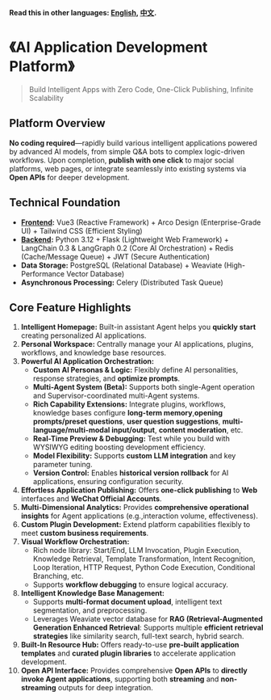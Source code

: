 **Read this in other languages: [English](README.md), [中文](README_zh.md).**

# 《AI Application Development Platform》

> Build Intelligent Apps with Zero Code, One-Click Publishing, Infinite Scalability

## **Platform Overview**

**No coding required**—rapidly build various intelligent applications powered by advanced AI models, from simple Q&A bots to complex logic-driven workflows. Upon completion, **publish with one click** to major social platforms, web pages, or integrate seamlessly into existing systems via **Open APIs** for deeper development.

## **Technical Foundation**

- **[Frontend](https://github.com/caixr9527/bdjw-ai-web.git):** Vue3 (Reactive Framework) + Arco Design (Enterprise-Grade UI) + Tailwind CSS (Efficient Styling)
- **[Backend](https://github.com/caixr9527/bdjw-ai-ops.git):** Python 3.12 + Flask (Lightweight Web Framework) + LangChain 0.3 & LangGraph 0.2 (Core AI Orchestration) + Redis (Cache/Message Queue) + JWT (Secure Authentication)
- **Data Storage:** PostgreSQL (Relational Database) + Weaviate (High-Performance Vector Database)
- **Asynchronous Processing:** Celery (Distributed Task Queue)

## **Core Feature Highlights**

1. **Intelligent Homepage:** Built-in assistant Agent helps you **quickly start** creating personalized AI applications.
2. **Personal Workspace:** Centrally manage your AI applications, plugins, workflows, and knowledge base resources.
3. **Powerful AI Application Orchestration:**
   - **Custom AI Personas & Logic:** Flexibly define AI personalities, response strategies, and **optimize prompts**.
   - **Multi-Agent System (Beta):** Supports both single-Agent operation and Supervisor-coordinated multi-Agent systems.
   - **Rich Capability Extensions:** Integrate plugins, workflows, knowledge bases configure **long-term memory**,**opening prompts/preset questions**, **user question suggestions**, **multi-language/multi-modal input/output**, **content moderation**, etc.
   - **Real-Time Preview & Debugging:** Test while you build with WYSIWYG editing boosting development efficiency.
   - **Model Flexibility:** Supports **custom LLM integration** and key parameter tuning.
   - **Version Control:** Enables **historical version rollback** for AI applications, ensuring configuration security.
4. **Effortless Application Publishing:** Offers **one-click publishing** to **Web** interfaces and **WeChat Official Accounts**.
5. **Multi-Dimensional Analytics:** Provides **comprehensive operational insights** for Agent applications (e.g.,interaction volume, effectiveness).
6. **Custom Plugin Development:** Extend platform capabilities flexibly to meet **custom business requirements**.
7. **Visual Workflow Orchestration:**
   - Rich node library: Start/End, LLM Invocation, Plugin Execution, Knowledge Retrieval, Template Transformation, Intent Recognition, Loop Iteration, HTTP Request, Python Code Execution, Conditional Branching, etc.
   - Supports **workflow debugging** to ensure logical accuracy.
8. **Intelligent Knowledge Base Management:**
   - Supports **multi-format document upload**, intelligent text segmentation, and preprocessing.
   - Leverages Weaviate vector database for **RAG (Retrieval-Augmented Generation Enhanced Retrieval**: Supports multiple **efficient retrieval strategies** like similarity search, full-text search, hybrid search.
9. **Built-In Resource Hub:** Offers ready-to-use **pre-built application templates** and **curated plugin libraries** to accelerate application development.
10. **Open API Interface:** Provides comprehensive **Open APIs** to **directly invoke Agent applications**, supporting both **streaming** and **non-streaming** outputs for deep integration.
